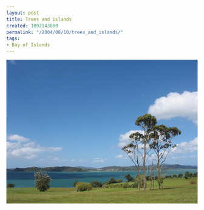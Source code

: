 ```yaml
---
layout: post
title: Trees and islands
created: 1092143080
permalink: "/2004/08/10/trees_and_islands/"
tags:
- Bay of Islands
---
```


<img src="/image/images/img_2142-1005.jpg"/>

